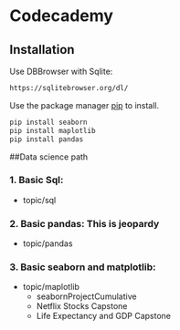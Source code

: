 # Codecademy 
## Installation
Use DBBrowser with Sqlite:
```bash
https://sqlitebrowser.org/dl/
```
Use the package manager [pip](https://pip.pypa.io/en/stable/) to install.

```bash
pip install seaborn
pip install maplotlib
pip install pandas
```
##Data science path
### 1. Basic Sql:
* topic/sql
### 2. Basic pandas: This is jeopardy
* topic/pandas
### 3. Basic seaborn and matplotlib:
* topic/maplotlib
    - seabornProjectCumulative
    - Netflix Stocks Capstone
    - Life Expectancy and GDP Capstone

